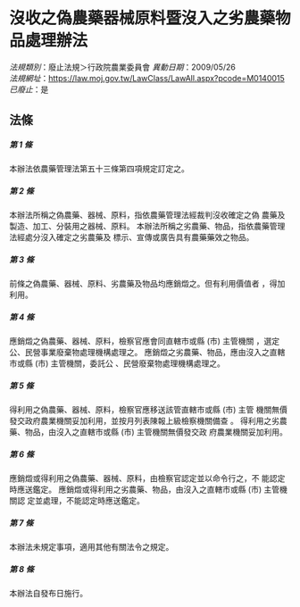 # 沒收之偽農藥器械原料暨沒入之劣農藥物品處理辦法

*法規類別*：廢止法規＞行政院農業委員會
*異動日期*：2009/05/26  
*法規網址*：https://law.moj.gov.tw/LawClass/LawAll.aspx?pcode=M0140015
*已廢止*：是


## 法條
##### 第 1 條
本辦法依農藥管理法第五十三條第四項規定訂定之。

##### 第 2 條
本辦法所稱之偽農藥、器械、原料，指依農藥管理法經裁判沒收確定之偽
農藥及製造、加工、分裝用之器械、原料。
本辦法所稱之劣農藥、物品，指依農藥管理法經處分沒入確定之劣農藥及
標示、宣傳或廣告具有農藥藥效之物品。

##### 第 3 條
前條之偽農藥、器械、原料、劣農藥及物品均應銷燬之。但有利用價值者
，得加利用。

##### 第 4 條
應銷燬之偽農藥、器械、原料，檢察官應會同直轄市或縣 (市) 主管機關
，選定公、民營事業廢棄物處理機構處理之。
應銷燬之劣農藥、物品，應由沒入之直轄市或縣 (市) 主管機關，委託公
、民營廢棄物處理機構處理之。

##### 第 5 條
得利用之偽農藥、器械、原料，檢察官應移送該管直轄市或縣 (市) 主管
機關無價發交政府農業機關妥加利用，並按月列表陳報上級檢察機關備查
。
得利用之劣農藥、物品，由沒入之直轄市或縣 (市) 主管機關無價發交政
府農業機關妥加利用。

##### 第 6 條
應銷燬或得利用之偽農藥、器械、原料，由檢察官認定並以命令行之，不
能認定時應送鑑定。
應銷燬或得利用之劣農藥、物品，由沒入之直轄市或縣 (市) 主管機關認
定並處理，不能認定時應送鑑定。

##### 第 7 條
本辦法未規定事項，適用其他有關法令之規定。

##### 第 8 條
本辦法自發布日施行。


